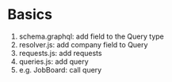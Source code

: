 # Basics

1. schema.graphql: add field to the Query type
2. resolver.js: add company field to Query
3. requests.js: add requests
4. queries.js: add query
5. e.g. JobBoard: call query
